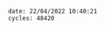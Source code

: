

                date: 22/04/2022 10:40:21
                cycles: 48420

                         